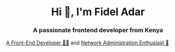 <h1 align="center">Hi 👋, I'm Fidel Adar</h1>
<h3 align="center">A passionate frontend developer from Kenya</h3>
<a href="https://github.com/joshmadakor1" align="center" font-size="8px"> A Front-End Developer 🧑‍💻</a>
 and <a href="https://www.linkedin.com/in/joshmadakor" align="center">Network Administration Enthusiast 🚠</a>
